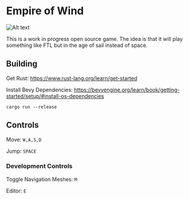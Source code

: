 # Empire of Wind
![Alt text](assets/screenshots/Screenshot_20240224_080436.png)

This is a work in progress open source game. The idea is that it will play something like FTL but in the age of sail instead of space.

## Building
Get Rust: https://www.rust-lang.org/learn/get-started

Install Bevy Dependencies: https://bevyengine.org/learn/book/getting-started/setup/#install-os-dependencies

```
cargo run --release
```

## Controls
Move: `W,A,S,D`

Jump: `SPACE`

### Development Controls
Toggle Navigation Meshes: `M`

Editor: `E`
